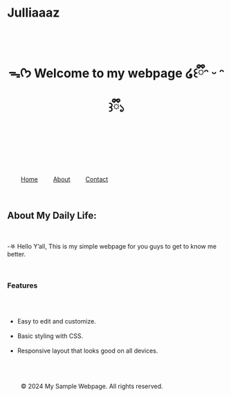 # Julliaaaz
<!DOCTYPE html>
<html lang="en">
<head>
    <meta charset="UTF-8">
    <meta http-equiv="X-UA-Compatible" content="IE=edge">
    <meta name="viewport" content="width=device-width, initial-scale=1.0">
    <title>Sample Webpage</title>
    <style>
        body {
            font-family: Cormorant;
            background-color: #FAFAFB;
            margin: 0;
            padding: 20px;
            color: #FFD6BC;
        }
 
        header {
            background-color: #F19BA5;
            color: #EFB7BA;
            padding: 10px 0;
            text-align: center;
        }
 
        nav {
            margin: 20px 0;
            text-align: center;
        }
 
        nav a {
            text-decoration: none;
            color: #CBD5FO;
            margin: 0 15px;
            font-weight: bold;
        }
 
        main {
            padding: 20px;
            background-color: #E5C7BC;
            border-radius: 8px;
            box-shadow: 0 0 10px rgba(0, 0, 0, 0.1);
        }
 
        footer {
            text-align: center;
            margin-top: 20px;
            font-size: 0.8em;
            color: #64A5DB;
        }
    </style>
</head>
<body>
 
    <header>
        <h1> ᯓᡣ𐭩 Welcome to my webpage ໒꒰ྀིᵔ ᵕ ᵔ ꒱ྀི১ </h1>
    </header>
 
    <nav>
        <a href="#">Home</a>
        <a href="#">About</a>
        <a href="#">Contact</a>
    </nav>
 
    <main>
        <h2>About My Daily Life:</h2>
        <p>-𖤐 Hello Y’all, This is my simple webpage for you guys to get to know me better.</p>
        
        <h3>Features</h3>
        <ul>
            <li>Easy to edit and customize.</li>
            <li>Basic styling with CSS.</li>
            <li>Responsive layout that looks good on all devices.</li>
        </ul>
    </main>
 
    <footer>
        &copy; 2024 My Sample Webpage. All rights reserved.
    </footer>
 
</body>
</html>
